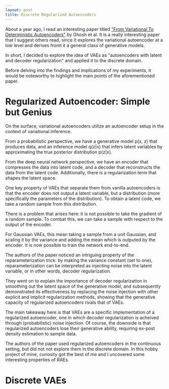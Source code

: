 ```yaml
---
layout: post
title: Discrete Regularized Autoencoders
---
```

 
About a year ago, I read an interesting paper titled ["From Variational To Deterministic Autoencoders"](https://arxiv.org/abs/1903.12436) by Ghosh et al. It is a really interesting paper that I suggest others read, since it explores the variational autoencoder at a low level and derives fromt it a general class of generative models.

In short, I decided to explore the idea of VAEs as "autoencoders with latent and decoder regularization" and applied it to the discrete domain.

Before delving into the findings and implications of my experiments, it would be noteworthy to highlight the main points of the aforementioned paper.

# Regularized Autoencoder: Simple but Genius

On the surface, variational autoencoders utilize an autoencoder setup in the context of variational inference. 

From a probabilistic perspective, we have a generative model p(x, z) that produces data, and an inference model q(z|x) that infers latent variables by approximating the true posterior distribution p(z|x).

From the deep neural network perspective, we have an encoder that compresses the data into latent code, and a decoder that reconstructs the data from the latent code. Additionally, there is a regularization term that shapes the latent space.

One key property of VAEs that separate them from vanilla autoencoders is that the encoder does not output a latent variable, but a distribution (more specifically the parameters of the distribution). To obtain a latent code, we take a random sample from this distribution.

There is a problem that arises here: it is not possible to take the gradient of a random sample. To combat this, we can take a sample with respect to the output of the encoder.

For Gaussian VAEs, this mean taking a sample from a unit Gaussian, and scaling it by the variance and adding the mean which is outputed by the encoder. It is now possible to train the network end-to-end.

The authors of the paper noticed an intriguing property of the reparameterization trick: by making the variance constant (set to one), reparameterization can be interpreted as injecting noise into the latent variable, or in other words, decoder regularization.

They went on to explain the importance of decoder regularization in smoothing out the latent space of the generative model, and subsequently demonstrated its effectiveness by replacing the noise injection with other explicit and implicit regularization methods, showing that the generative capacity of regularized autoencoders rivals that of VAEs.

The main takeaway here is that VAEs are a specific implementation of a regularized autoencoder, one in which decoder regularization is acheived through (probabilistic) noise injection. Of course, the downside is that regularized autoencoders lose their generative ability, requiring ex-post density estimation to sample data.

The authors of the paper used regularized autoencoders in the continuous setting, but did not not explore them in the discrete domain. In this hobby project of mine, curiosity got the best of me and I uncovered some interesting properties of RAEs.

# Discrete VAEs
